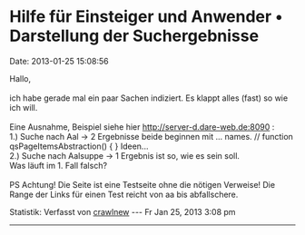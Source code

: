 Hilfe für Einsteiger und Anwender • Darstellung der Suchergebnisse
==================================================================

Date: 2013-01-25 15:08:56

Hallo,\
\
ich habe gerade mal ein paar Sachen indiziert. Es klappt alles (fast) so
wie ich will.\
\
Eine Ausnahme, Beispiel siehe hier <http://server-d.dare-web.de:8090> :\
1.) Suche nach Aal -\> 2 Ergebnisse beide beginnen mit \... names. //
function qsPageItemsAbstraction() { } Ideen\...\
2.) Suche nach Aalsuppe -\> 1 Ergebnis ist so, wie es sein soll.\
Was läuft im 1. Fall falsch?\
\
PS Achtung! Die Seite ist eine Testseite ohne die nötigen Verweise! Die
Range der Links für einen Test reicht von aa bis abfallschere.

Statistik: Verfasst von
[crawlnew](http://forum.yacy-websuche.de/memberlist.php?mode=viewprofile&u=317)
--- Fr Jan 25, 2013 3:08 pm

------------------------------------------------------------------------
